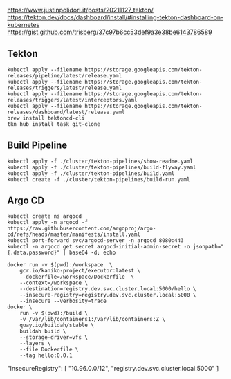 https://www.justinpolidori.it/posts/20211127_tekton/
https://tekton.dev/docs/dashboard/install/#installing-tekton-dashboard-on-kubernetes
https://gist.github.com/trisberg/37c97b6cc53def9a3e38be6143786589

## Tekton

```console
kubectl apply --filename https://storage.googleapis.com/tekton-releases/pipeline/latest/release.yaml
kubectl apply --filename https://storage.googleapis.com/tekton-releases/triggers/latest/release.yaml
kubectl apply --filename https://storage.googleapis.com/tekton-releases/triggers/latest/interceptors.yaml
kubectl apply --filename https://storage.googleapis.com/tekton-releases/dashboard/latest/release.yaml
brew install tektoncd-cli
tkn hub install task git-clone
```
## Build Pipeline
```console
kubectl apply -f ./cluster/tekton-pipelines/show-readme.yaml
kubectl apply -f ./cluster/tekton-pipelines/build-flyway.yaml
kubectl apply -f ./cluster/tekton-pipelines/build.yaml
kubectl create -f ./cluster/tekton-pipelines/build-run.yaml
```

## Argo CD

```console
kubectl create ns argocd
kubectl apply -n argocd -f https://raw.githubusercontent.com/argoproj/argo-cd/refs/heads/master/manifests/install.yaml
kubectl port-forward svc/argocd-server -n argocd 8080:443
kubectl -n argocd get secret argocd-initial-admin-secret -o jsonpath="{.data.password}" | base64 -d; echo
```

```console
docker run -v $(pwd):/workspace  \
    gcr.io/kaniko-project/executor:latest \
    --dockerfile=/workspace/Dockerfile  \
    --context=/workspace \
    --destination=registry.dev.svc.cluster.local:5000/hello \
    --insecure-registry=registry.dev.svc.cluster.local:5000 \
    --insecure --verbosity=trace
docker \
    run -v $(pwd):/build \
    -v /var/lib/containers1:/var/lib/containers:Z \
    quay.io/buildah/stable \
    buildah build \
    --storage-driver=vfs \
    --layers \
    --file Dockerfile \
    --tag hello:0.0.1 
```

"InsecureRegistry": [
"10.96.0.0/12",
"registry.dev.svc.cluster.local:5000"
]
